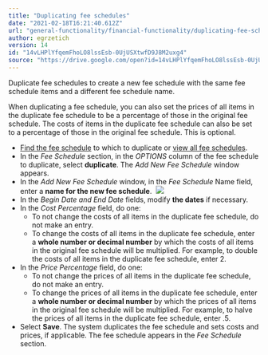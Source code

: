 ```yaml
---
title: "Duplicating fee schedules"
date: "2021-02-18T16:21:40.612Z"
url: "general-functionality/financial-functionality/duplicating-fee-schedules.html"
author: egrzetich
version: 14
id: "14vLHPlYfqemFhoLO8lssEsb-0UjUSXtwfD9J8M2uxg4"
source: "https://drive.google.com/open?id=14vLHPlYfqemFhoLO8lssEsb-0UjUSXtwfD9J8M2uxg4"
---
```

Duplicate fee schedules to create a new fee schedule with the same fee schedule items and a different fee schedule name. 

When duplicating a fee schedule, you can also set the prices of all items in the duplicate fee schedule to be a percentage of those in the original fee schedule. The costs of items in the duplicate fee schedule can also be set to a percentage of those in the original fee schedule. This is optional.

* [Find the fee schedule](finding-fee-schedules.html) to which to duplicate or [view all fee schedules](viewing-all-fee-schedules.html).
* In the <em>Fee Schedule</em> section, in the <em>OPTIONS</em> column of the fee schedule to duplicate, select <strong>duplicate</strong>. The <em>Add New Fee Schedule</em> window appears.
* In the <em>Add New Fee Schedule</em> window, in the <em>Fee Schedule</em> Name field, enter a <strong>name for the new fee schedule</strong>.   ![](duplicating-fee-schedules.images/image1.png)
* In the <em>Begin Date and End Date</em> fields, modify <strong>the dates</strong> if necessary.
* In the <em>Cost Percentage</em> field, do one:
    * To not change the costs of all items in the duplicate fee schedule, do not make an entry.
    * To change the costs of all items in the duplicate fee schedule, enter a <strong>whole number or decimal number</strong> by which the costs of all items in the original fee schedule will be multiplied. For example, to double the costs of all items in the duplicate fee schedule, enter 2.
* In the <em>Price Percentage</em> field, do one:
    * To not change the prices of all items in the duplicate fee schedule, do not make an entry.
    * To change the prices of all items in the duplicate fee schedule, enter a <strong>whole number or decimal number</strong> by which the prices of all items in the original fee schedule will be multiplied. For example, to halve the prices of all items in the duplicate fee schedule, enter .5.
* Select <strong>Save</strong>. The system duplicates the fee schedule and sets costs and prices, if applicable. The fee schedule appears in the <em>Fee Schedule</em> section.
